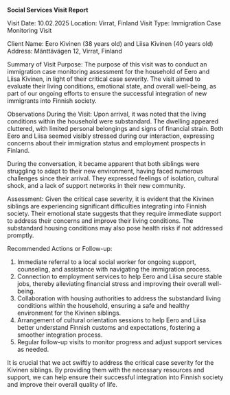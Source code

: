  **Social Services Visit Report**

Visit Date: 10.02.2025
Location: Virrat, Finland
Visit Type: Immigration Case Monitoring Visit

Client Name: Eero Kivinen (38 years old) and Liisa Kivinen (40 years old)
Address: Mänttävägen 12, Virrat, Finland

Summary of Visit Purpose:
The purpose of this visit was to conduct an immigration case monitoring assessment for the household of Eero and Liisa Kivinen, in light of their critical case severity. The visit aimed to evaluate their living conditions, emotional state, and overall well-being, as part of our ongoing efforts to ensure the successful integration of new immigrants into Finnish society.

Observations During the Visit:
Upon arrival, it was noted that the living conditions within the household were substandard. The dwelling appeared cluttered, with limited personal belongings and signs of financial strain. Both Eero and Liisa seemed visibly stressed during our interaction, expressing concerns about their immigration status and employment prospects in Finland.

During the conversation, it became apparent that both siblings were struggling to adapt to their new environment, having faced numerous challenges since their arrival. They expressed feelings of isolation, cultural shock, and a lack of support networks in their new community.

Assessment:
Given the critical case severity, it is evident that the Kivinen siblings are experiencing significant difficulties integrating into Finnish society. Their emotional state suggests that they require immediate support to address their concerns and improve their living conditions. The substandard housing conditions may also pose health risks if not addressed promptly.

Recommended Actions or Follow-up:
1. Immediate referral to a local social worker for ongoing support, counseling, and assistance with navigating the immigration process.
2. Connection to employment services to help Eero and Liisa secure stable jobs, thereby alleviating financial stress and improving their overall well-being.
3. Collaboration with housing authorities to address the substandard living conditions within the household, ensuring a safe and healthy environment for the Kivinen siblings.
4. Arrangement of cultural orientation sessions to help Eero and Liisa better understand Finnish customs and expectations, fostering a smoother integration process.
5. Regular follow-up visits to monitor progress and adjust support services as needed.

It is crucial that we act swiftly to address the critical case severity for the Kivinen siblings. By providing them with the necessary resources and support, we can help ensure their successful integration into Finnish society and improve their overall quality of life.